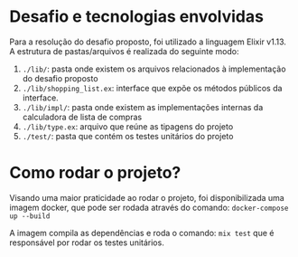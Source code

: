 # Desafio e tecnologias envolvidas 
  
Para a resolução do desafio proposto, foi utilizado a linguagem Elixir v1.13.  
A estrutura de pastas/arquivos é realizada do seguinte modo:  
1. `./lib/`: pasta onde existem os arquivos relacionados à implementação do desafio proposto  
2. `./lib/shopping_list.ex`: interface que expõe os métodos públicos da interface.
3. `./lib/impl/`: pasta onde existem as implementações internas da calculadora de lista de compras
4. `./lib/type.ex`: arquivo que reúne as tipagens do projeto
5. `./test/`: pasta que contém os testes unitários do projeto





# Como rodar o projeto?  
  
Visando uma maior praticidade ao rodar o projeto, foi disponibilizada uma imagem docker, que pode ser rodada através do comando: `docker-compose up --build`
  
A imagem compila as dependências e roda o comando: `mix test` que é responsável por rodar os testes unitários.
  
